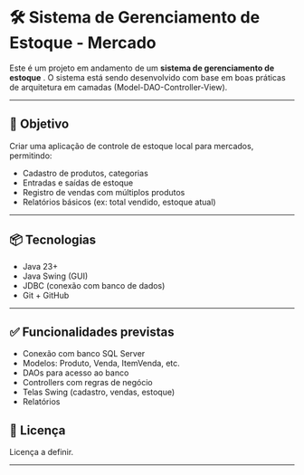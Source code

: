 # 🛠️ Sistema de Gerenciamento de Estoque - Mercado

Este é um projeto em andamento de um **sistema de gerenciamento de estoque** . O sistema está sendo desenvolvido com base em boas práticas de arquitetura em camadas (Model-DAO-Controller-View).

---

## 🎯 Objetivo

Criar uma aplicação de controle de estoque local para mercados, permitindo:

- Cadastro de produtos, categorias
- Entradas e saídas de estoque
- Registro de vendas com múltiplos produtos
- Relatórios básicos (ex: total vendido, estoque atual)

---

## 📦 Tecnologias

- Java 23+
- Java Swing (GUI)
- JDBC (conexão com banco de dados)
- Git + GitHub

---

## ✅ Funcionalidades previstas

- Conexão com banco SQL Server
- Modelos: Produto, Venda, ItemVenda, etc.
- DAOs para acesso ao banco
- Controllers com regras de negócio
- Telas Swing (cadastro, vendas, estoque)
- Relatórios

## 📄 Licença

Licença a definir.

---


